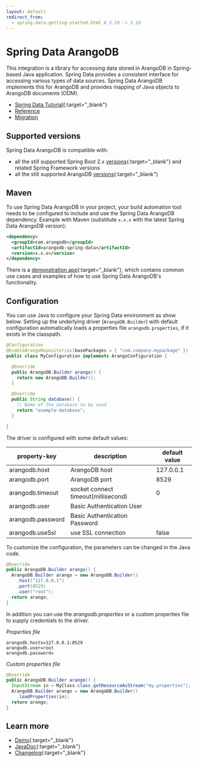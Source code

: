 ```yaml
---
layout: default
redirect_from:
  - spring-data-getting-started.html # 3.10 -> 3.10
---
```

# Spring Data ArangoDB

This integration is a library for accessing data stored in ArangoDB in
Spring-based Java application. Spring Data provides a consistent interface for
accessing various types of data sources. Spring Data ArangoDB implements this
for ArangoDB and provides mapping of Java objects to ArangoDB documents (ODM).

- [Spring Data Tutorial](https://university.arangodb.com/courses/spring-data-tutorial){:target="_blank"}
- [Reference](spring-data-reference.html)
- [Migration](spring-data-migration.html)

## Supported versions

Spring Data ArangoDB is compatible with:
- all the still supported Spring Boot 2.x [versions](https://spring.io/projects/spring-boot#support){:target="_blank"}
  and related Spring Framework versions
- all the still supported ArangoDB [versions](https://www.arangodb.com/eol-notice){:target="_blank"}

## Maven

To use Spring Data ArangoDB in your project, your build automation tool needs to
be configured to include and use the Spring Data ArangoDB dependency.
Example with Maven (substitute `x.x.x` with the latest Spring Data ArangoDB version):

```xml
<dependency>
  <groupId>com.arangodb</groupId>
  <artifactId>arangodb-spring-data</artifactId>
  <version>x.x.x</version>
</dependency>
```

There is a [demonstration app](https://github.com/arangodb/spring-data-demo){:target="_blank"}, which contains common use cases and examples of how to use Spring Data ArangoDB's functionality.

## Configuration

You can use Java to configure your Spring Data environment as show below. Setting up the underlying driver (`ArangoDB.Builder`) with default configuration automatically loads a properties file `arangodb.properties`, if it exists in the classpath.

```java
@Configuration
@EnableArangoRepositories(basePackages = { "com.company.mypackage" })
public class MyConfiguration implements ArangoConfiguration {

  @Override
  public ArangoDB.Builder arango() {
    return new ArangoDB.Builder();
  }

  @Override
  public String database() {
    // Name of the database to be used
    return "example-database";
  }

}
```

The driver is configured with some default values:

| property-key      | description                         | default value |
| ----------------- | ----------------------------------- | ------------- |
| arangodb.host     | ArangoDB host                       | 127.0.0.1     |
| arangodb.port     | ArangoDB port                       | 8529          |
| arangodb.timeout  | socket connect timeout(millisecond) | 0             |
| arangodb.user     | Basic Authentication User           |
| arangodb.password | Basic Authentication Password       |
| arangodb.useSsl   | use SSL connection                  | false         |

To customize the configuration, the parameters can be changed in the Java code.

```java
@Override
public ArangoDB.Builder arango() {
  ArangoDB.Builder arango = new ArangoDB.Builder()
    .host("127.0.0.1")
    .port(8529)
    .user("root");
  return arango;
}
```

In addition you can use the _arangodb.properties_ or a custom properties file to supply credentials to the driver.

_Properties file_

```
arangodb.hosts=127.0.0.1:8529
arangodb.user=root
arangodb.password=
```

_Custom properties file_

```java
@Override
public ArangoDB.Builder arango() {
  InputStream in = MyClass.class.getResourceAsStream("my.properties");
  ArangoDB.Builder arango = new ArangoDB.Builder()
    .loadProperties(in);
  return arango;
}
```
## Learn more

- [Demo](https://github.com/arangodb/spring-data-demo){:target="_blank"}
- [JavaDoc](http://arangodb.github.io/spring-data/){:target="_blank"}
- [Changelog](https://github.com/arangodb/spring-data/blob/master/ChangeLog.md#changelog){:target="_blank"}
